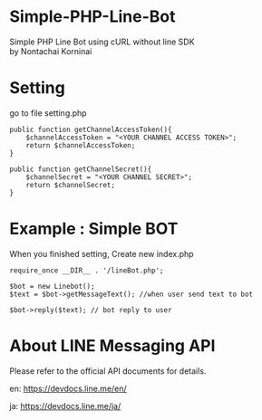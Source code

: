 # Simple-PHP-Line-Bot
Simple PHP Line Bot using cURL without line SDK <br />
by Nontachai Korninai

<h1>Setting</h1>
go to file setting.php

	public function getChannelAccessToken(){
		$channelAccessToken = "<YOUR CHANNEL ACCESS TOKEN>";
		return $channelAccessToken;
	}
        
	public function getChannelSecret(){
		$channelSecret = "<YOUR CHANNEL SECRET>";
		return $channelSecret;
	}
	
<h1>Example : Simple BOT</h1>
When you finished setting, Create new index.php

	require_once __DIR__ . '/lineBot.php';

	$bot = new Linebot();
	$text = $bot->getMessageText(); //when user send text to bot
	
	$bot->reply($text); // bot reply to user

<h1>About LINE Messaging API</h1>

Please refer to the official API documents for details.

en: https://devdocs.line.me/en/

ja: https://devdocs.line.me/ja/
